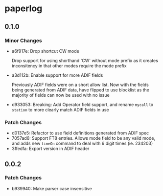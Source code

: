 # paperlog

## 0.1.0

### Minor Changes

- a6f917e: Drop shortcut CW mode

  Drop support for using shorthand 'CW' without mode prefix as it creates inconsitency in that other modes require the mode prefix

- a3d112b: Enable support for more ADIF fields

  Previously ADIF fields were on a short allow list. Now with the fields being generated from ADIF data, have flipped to use blocklist as the majority of fields can now be used with no issue

- d933053: Breaking: Add Operator field support, and rename `mycall` to `station` to more clearly match ADIF fields in use

### Patch Changes

- d0137e5: Refactor to use field definitions generated from ADIF spec
- 7057ad6: Support FT8 entries. Allows mode field to be any valid mode, and adds new `timeOn` command to deal with 6 digit times (ie. 234203)
- 3ffedfa: Export version in ADIF header

## 0.0.2

### Patch Changes

- b939940: Make parser case insensitive
